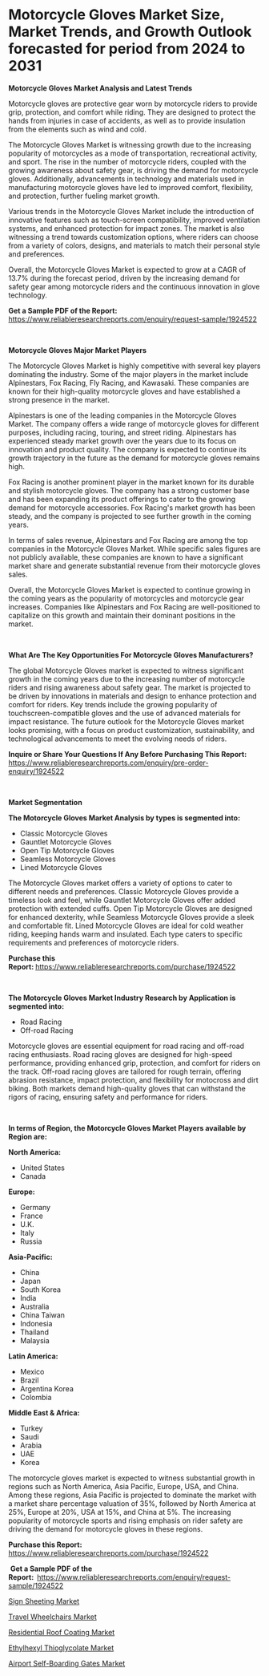 <p><h1>Motorcycle Gloves Market Size, Market Trends, and Growth Outlook forecasted for period from 2024 to 2031</h1></p><p><strong>Motorcycle Gloves Market Analysis and Latest Trends</strong></p>
<p><p>Motorcycle gloves are protective gear worn by motorcycle riders to provide grip, protection, and comfort while riding. They are designed to protect the hands from injuries in case of accidents, as well as to provide insulation from the elements such as wind and cold.</p><p>The Motorcycle Gloves Market is witnessing growth due to the increasing popularity of motorcycles as a mode of transportation, recreational activity, and sport. The rise in the number of motorcycle riders, coupled with the growing awareness about safety gear, is driving the demand for motorcycle gloves. Additionally, advancements in technology and materials used in manufacturing motorcycle gloves have led to improved comfort, flexibility, and protection, further fueling market growth.</p><p>Various trends in the Motorcycle Gloves Market include the introduction of innovative features such as touch-screen compatibility, improved ventilation systems, and enhanced protection for impact zones. The market is also witnessing a trend towards customization options, where riders can choose from a variety of colors, designs, and materials to match their personal style and preferences.</p><p>Overall, the Motorcycle Gloves Market is expected to grow at a CAGR of 13.7% during the forecast period, driven by the increasing demand for safety gear among motorcycle riders and the continuous innovation in glove technology.</p></p>
<p><strong>Get a Sample PDF of the Report:&nbsp;</strong> <a href="https://www.reliableresearchreports.com/enquiry/request-sample/1924522">https://www.reliableresearchreports.com/enquiry/request-sample/1924522</a></p>
<p>&nbsp;</p>
<p><strong>Motorcycle Gloves Major Market Players</strong></p>
<p><p>The Motorcycle Gloves Market is highly competitive with several key players dominating the industry. Some of the major players in the market include Alpinestars, Fox Racing, Fly Racing, and Kawasaki. These companies are known for their high-quality motorcycle gloves and have established a strong presence in the market.</p><p>Alpinestars is one of the leading companies in the Motorcycle Gloves Market. The company offers a wide range of motorcycle gloves for different purposes, including racing, touring, and street riding. Alpinestars has experienced steady market growth over the years due to its focus on innovation and product quality. The company is expected to continue its growth trajectory in the future as the demand for motorcycle gloves remains high.</p><p>Fox Racing is another prominent player in the market known for its durable and stylish motorcycle gloves. The company has a strong customer base and has been expanding its product offerings to cater to the growing demand for motorcycle accessories. Fox Racing's market growth has been steady, and the company is projected to see further growth in the coming years.</p><p>In terms of sales revenue, Alpinestars and Fox Racing are among the top companies in the Motorcycle Gloves Market. While specific sales figures are not publicly available, these companies are known to have a significant market share and generate substantial revenue from their motorcycle gloves sales.</p><p>Overall, the Motorcycle Gloves Market is expected to continue growing in the coming years as the popularity of motorcycles and motorcycle gear increases. Companies like Alpinestars and Fox Racing are well-positioned to capitalize on this growth and maintain their dominant positions in the market.</p></p>
<p>&nbsp;</p>
<p><strong>What Are The Key Opportunities For Motorcycle Gloves Manufacturers?</strong></p>
<p><p>The global Motorcycle Gloves market is expected to witness significant growth in the coming years due to the increasing number of motorcycle riders and rising awareness about safety gear. The market is projected to be driven by innovations in materials and design to enhance protection and comfort for riders. Key trends include the growing popularity of touchscreen-compatible gloves and the use of advanced materials for impact resistance. The future outlook for the Motorcycle Gloves market looks promising, with a focus on product customization, sustainability, and technological advancements to meet the evolving needs of riders.</p></p>
<p><strong>Inquire or Share Your Questions If Any Before Purchasing This Report:</strong> <a href="https://www.reliableresearchreports.com/enquiry/pre-order-enquiry/1924522">https://www.reliableresearchreports.com/enquiry/pre-order-enquiry/1924522</a></p>
<p>&nbsp;</p>
<p><strong>Market Segmentation</strong></p>
<p><strong>The Motorcycle Gloves Market Analysis by types is segmented into:</strong></p>
<p><ul><li>Classic Motorcycle Gloves</li><li>Gauntlet Motorcycle Gloves</li><li>Open Tip Motorcycle Gloves</li><li>Seamless Motorcycle Gloves</li><li>Lined Motorcycle Gloves</li></ul></p>
<p><p>The Motorcycle Gloves market offers a variety of options to cater to different needs and preferences. Classic Motorcycle Gloves provide a timeless look and feel, while Gauntlet Motorcycle Gloves offer added protection with extended cuffs. Open Tip Motorcycle Gloves are designed for enhanced dexterity, while Seamless Motorcycle Gloves provide a sleek and comfortable fit. Lined Motorcycle Gloves are ideal for cold weather riding, keeping hands warm and insulated. Each type caters to specific requirements and preferences of motorcycle riders.</p></p>
<p><strong>Purchase this Report:&nbsp;</strong><a href="https://www.reliableresearchreports.com/purchase/1924522">https://www.reliableresearchreports.com/purchase/1924522</a></p>
<p>&nbsp;</p>
<p><strong>The Motorcycle Gloves Market Industry Research by Application is segmented into:</strong></p>
<p><ul><li>Road Racing</li><li>Off-road Racing</li></ul></p>
<p><p>Motorcycle gloves are essential equipment for road racing and off-road racing enthusiasts. Road racing gloves are designed for high-speed performance, providing enhanced grip, protection, and comfort for riders on the track. Off-road racing gloves are tailored for rough terrain, offering abrasion resistance, impact protection, and flexibility for motocross and dirt biking. Both markets demand high-quality gloves that can withstand the rigors of racing, ensuring safety and performance for riders.</p></p>
<p>&nbsp;</p>
<p><strong>In terms of Region, the Motorcycle Gloves Market Players available by Region are:</strong></p>
<p>
    <p> <strong> North America: </strong>
        <ul>
            <li>United States</li>
            <li>Canada</li>
        </ul>
        </p> 
    <p> <strong> Europe: </strong>
        <ul>
            <li>Germany</li>
            <li>France</li>
            <li>U.K.</li>
            <li>Italy</li>
            <li>Russia</li>
        </ul>
        </p> 
    <p> <strong> Asia-Pacific: </strong>
        <ul>
            <li>China</li>
            <li>Japan</li>
            <li>South Korea</li>
            <li>India</li>
            <li>Australia</li>
            <li>China Taiwan</li>
            <li>Indonesia</li>
            <li>Thailand</li>
            <li>Malaysia</li>
        </ul>
        </p> 
    <p> <strong> Latin America: </strong>
        <ul>
            <li>Mexico</li>
            <li>Brazil</li>
            <li>Argentina Korea</li>
            <li>Colombia</li>
        </ul>
        </p> 
    <p> <strong> Middle East & Africa: </strong>
        <ul>
            <li>Turkey</li>
            <li>Saudi</li>
            <li>Arabia</li>
            <li>UAE</li>
            <li>Korea</li>
        </ul>
    </p>
    </p>
<p><p>The motorcycle gloves market is expected to witness substantial growth in regions such as North America, Asia Pacific, Europe, USA, and China. Among these regions, Asia Pacific is projected to dominate the market with a market share percentage valuation of 35%, followed by North America at 25%, Europe at 20%, USA at 15%, and China at 5%. The increasing popularity of motorcycle sports and rising emphasis on rider safety are driving the demand for motorcycle gloves in these regions.</p></p>
<p><strong>Purchase this Report: </strong><a href="https://www.reliableresearchreports.com/purchase/1924522">https://www.reliableresearchreports.com/purchase/1924522</a></p>
<p>&nbsp;<strong>Get a Sample PDF of the Report:&nbsp;&nbsp;</strong><a href="https://www.reliableresearchreports.com/enquiry/request-sample/1924522">https://www.reliableresearchreports.com/enquiry/request-sample/1924522</a></p>
<p><strong></strong></p>
<p><p><a href="https://picayune-night-cbd.notion.site/Sign-Sheeting-Market-Size-Market-Trends-and-Growth-Outlook-forecasted-for-period-from-2024-to-2031-cbd8234d71d9459dbfb7698829555fdc">Sign Sheeting Market</a></p><p><a href="https://butternut-bug-553.notion.site/Travel-Wheelchairs-Market-Share-Market-New-Trends-Analysis-Report-By-Type-By-Application-By-End--841d3c0ade3e4300bae0ed4413e28fac">Travel Wheelchairs Market</a></p><p><a href="https://view.publitas.com/reportprime-1/decoding-the-residential-roof-coating-market-a-deep-dive-into-the-latest-market-trends-market-segmentation-and-competitive-analysis/">Residential Roof Coating Market</a></p><p><a href="https://view.publitas.com/reportprime-1/ethylhexyl-thioglycolate-market-size-growth-and-forecast-from-2024-2031/">Ethylhexyl Thioglycolate Market</a></p><p><a href="https://github.com/globismark/Market-Research-Report-List-2/blob/main/airport-self-boarding-gates-market.md">Airport Self-Boarding Gates Market</a></p></p>